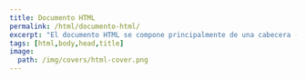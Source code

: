 ```yaml
---
title: Documento HTML
permalink: /html/documento-html/
excerpt: "El documento HTML se compone principalmente de una cabecera (o head) dónde va el título (title) y un cuerpo (body)."
tags: [html,body,head,title]
image:
  path: /img/covers/html-cover.png
---
```

